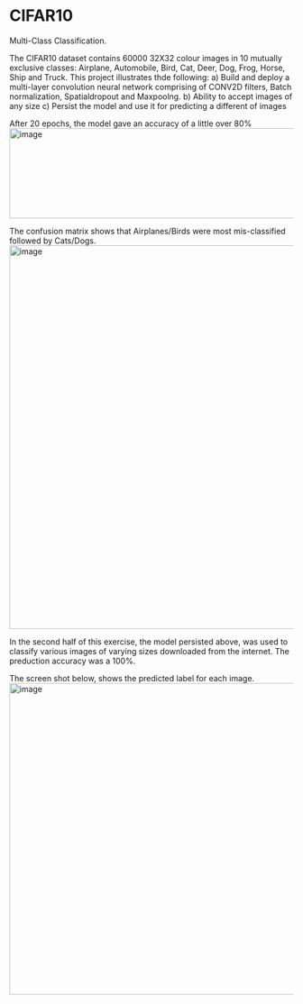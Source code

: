 # CIFAR10
Multi-Class Classification.

The CIFAR10 dataset contains 60000 32X32 colour images in 10 mutually exclusive classes: Airplane, Automobile, Bird, Cat, Deer, Dog, Frog, Horse, Ship and Truck.
This project illustrates thde following:
a) Build and deploy a multi-layer convolution neural network comprising of CONV2D filters, Batch normalization, Spatialdropout and Maxpoolng.
b) Ability to accept images of any size
c) Persist the model and use it for predicting a different of images

After 20 epochs, the model gave an accuracy of a little over 80%
<img width="1257" height="160" alt="image" src="https://github.com/user-attachments/assets/41b6ea30-01e4-4cd9-93b8-a2703987d829" />

The confusion matrix shows that Airplanes/Birds were most mis-classified followed by Cats/Dogs.
<img width="908" height="681" alt="image" src="https://github.com/user-attachments/assets/8e013abd-dfd4-47f3-b198-ce4f7b7b5f55" />


In the second half of this exercise, the model persisted above, was used to classify various images of varying sizes downloaded from the internet. 
The preduction accuracy was a 100%. 

The screen shot below, shows the predicted label for each image.
<img width="632" height="553" alt="image" src="https://github.com/user-attachments/assets/c5776a92-8672-4876-89d2-3819891c90ae" />
